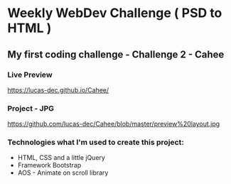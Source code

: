 # Weekly WebDev Challenge ( PSD to HTML )
## My first coding challenge - Challenge 2 - Cahee

### Live Preview
https://lucas-dec.github.io/Cahee/

### Project - JPG
https://github.com/lucas-dec/Cahee/blob/master/preview%20layout.jpg

### Technologies what I'm used to create this project:
* HTML, CSS and a little jQuery
* Framework Bootstrap
* AOS - Animate on scroll library